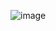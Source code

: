 ![image](https://github.com/Nur-Adnan/Calculator-Using-React.Js/assets/56475820/721973db-71ee-4060-a99e-67821e5e8524)
